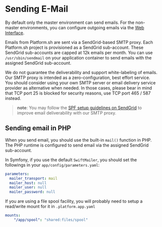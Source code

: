 # Sending E-Mail

By default only the master environment can send emails.
For the non-master environments, you can configure outgoing emails via the
[Web Interface](../overview/web-ui/configure-environment.html#settings).

Emails from Platform.sh are sent via a SendGrid-based SMTP proxy.
Each Platform.sh project is provisioned as a SendGrid sub-account.
These SendGrid sub-accounts are capped at 12k emails per month.
You can use `/usr/sbin/sendmail` on your application container to send emails
with the assigned SendGrid sub-account.

We do not guarantee the deliverability and support white-labeling of emails.
Our SMTP proxy is intended as a zero-configuration, best effort service.
You should consider using your own SMTP server or email delivery service provider
as alternative when needed.
In those cases, please bear in mind that TCP port 25 is blocked for
security reasons, use TCP port 465 / 587 instead.

> **note**:
> You may follow the
> [SPF setup guidelines on SendGrid](https://sendgrid.com/docs/Glossary/spf.html)
> to improve email deliverability with our SMTP proxy.

## Sending email in PHP

When you send email, you should use the built-in `mail()` function in PHP.
The PHP runtime is configured to send email via the assigned SendGrid sub-account.

In Symfony, if you use the default `SwiftMailer`,
you should set the followings in your `app/config/parameters.yaml`:

```yaml
parameters:
  mailer_transport: mail
  mailer_host: null
  mailer_user: null
  mailer_password: null
```

If you are using a file spool facility, you will probably need
to setup a read/write mount for it in `.platform.app.yaml`

```yaml
mounts:
    "/app/spool": "shared:files/spool"
```
